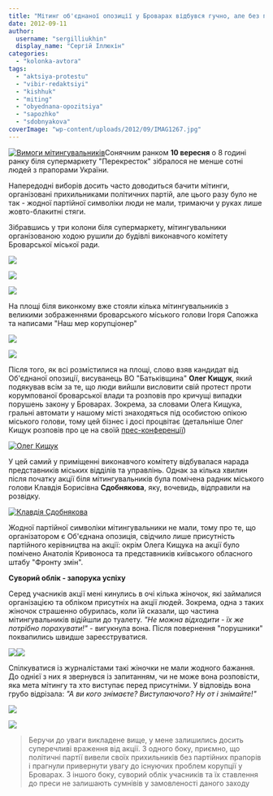 ```yaml
---
title: "Мітинг об'єднаної опозиції у Броварах відбувся гучно, але без партійних прапорів - ФОТО"
date: 2012-09-11
author: 
  username: "sergilliukhin"
  display_name: "Сергій Іллюхін"
categories: 
  - "kolonka-avtora"
tags: 
  - "aktsiya-protestu"
  - "vibir-redaktsiyi"
  - "kishhuk"
  - "miting"
  - "obyednana-opozitsiya"
  - "sapozhko"
  - "sdobnyakova"
coverImage: "wp-content/uploads/2012/09/IMAG1267.jpg"
---
```


[![](https://mpz.brovary.org/wp-content/uploads/2012/09/IMAG1267.jpg "Вимоги мітингувальників")](https://mpz.brovary.org/wp-content/uploads/2012/09/IMAG1267.jpg)Сонячним ранком **10 вересня** о 8 годині ранку біля супермаркету "Перекресток" зібралося не менше сотні людей з прапорами України.

Напередодні виборів досить часто доводиться бачити мітинги, організовані прихильниками політичних партій, але цього разу було не так - жодної партійної символіки люди не мали, тримаючи у руках лише жовто-блакитні стяги.

Зібравшись у три колони біля супермаркету, мітингувальники організованою ходою рушили до будівлі виконавчого комітету Броварської міської ради.

[![](https://mpz.brovary.org/wp-content/uploads/2012/09/IMAG1264.jpg)](https://mpz.brovary.org/wp-content/uploads/2012/09/IMAG1264.jpg)

[![](https://mpz.brovary.org/wp-content/uploads/2012/09/IMAG1266.jpg)](https://mpz.brovary.org/wp-content/uploads/2012/09/IMAG1266.jpg)

[![](https://mpz.brovary.org/wp-content/uploads/2012/09/IMAG1278.jpg)](https://mpz.brovary.org/wp-content/uploads/2012/09/IMAG1278.jpg)

На площі біля виконкому вже стояли кілька мітингувальників з великими зображеннями броварського міського голови Ігоря Сапожка та написами "Наш мер корупціонер"

[![](https://mpz.brovary.org/wp-content/uploads/2012/09/IMAG12671.jpg)](https://mpz.brovary.org/wp-content/uploads/2012/09/IMAG12671.jpg)

[![](https://mpz.brovary.org/wp-content/uploads/2012/09/IMAG1273.jpg)](https://mpz.brovary.org/wp-content/uploads/2012/09/IMAG1273.jpg)

Після того, як всі розмістилися на площі, слово взяв кандидат від Об'єднаної опозиції, висуванець ВО "Батьківщина" **Олег Кищук**, який подякував всім за те, що люди вийшли висловити свій протест проти корумпованої броварської влади та розповів про кричущі випадки порушень закону у Броварах. Зокрема, за словами Олега Кищука, гральні автомати у нашому місті знаходяться під особистою опікою міського голови, тому цей бізнес і досі процвітає (детальніше Олег Кищук розповів про це на своїй [прес-конференції](https://censor.net.ua/video_news/217039/semerak_igornye_zaly_rabotayut_ryadom_s_prokuraturoyi_biznes_kryshuet_mer_goroda_video))

[![](https://mpz.brovary.org/wp-content/uploads/2012/09/IMAG1318.jpg "Олег Кищук")](https://mpz.brovary.org/wp-content/uploads/2012/09/IMAG1318.jpg)

У цей самий у приміщенні виконавчого комітету відбувалася нарада представників міських відділів та управлінь. Однак за кілька хвилин після початку акції біля мітингувальників була помічена радник міського голови Клавдія Борисівна **Сдобнякова**, яку, вочевидь, відправили на розвідку.

[![](https://mpz.brovary.org/wp-content/uploads/2012/09/IMAG1324.jpg "Клавдія Сдобнякова")](https://mpz.brovary.org/wp-content/uploads/2012/09/IMAG1324.jpg)

Жодної партійної символіки мітингувальники не мали, тому про те, що організатором є Об'єднана опозиція, свідчило лише присутність партійного керівництва на акції: окрім Олега Кищука на акції було помічено Анатолія Кривоноса та представників київського обласного штабу "Фронту змін".

**Суворий облік - запорука успіху**

Серед учасників акції мені кинулись в очі кілька жіночок, які займалися організацією та обліком присутніх на акції людей. Зокрема, одна з таких жіночок страшенно обурилась, коли їй сказали, що частина мітингувальників відійшли до туалету. _"Не можна відходити - їх же потрібно порахувати!"_ - вигукнула вона. Після повернення "порушники" поквапились швидше зареєструватися.

[![](https://mpz.brovary.org/wp-content/uploads/2012/09/IMAG1311.jpg)](https://mpz.brovary.org/wp-content/uploads/2012/09/IMAG1311.jpg)[![](https://mpz.brovary.org/wp-content/uploads/2012/09/IMAG1316.jpg)](https://mpz.brovary.org/wp-content/uploads/2012/09/IMAG1316.jpg)

Спілкуватися із журналістами такі жіночки не мали жодного бажання. До однієї з них я звернувся із запитанням, чи не може вона розповісти, яка мета мітингу та хто виступає перед присутніми. У відповідь вона грубо відрізала: _"А ви кого знімаєте? Виступаючого? Ну от і знімайте!"_

[![](https://mpz.brovary.org/wp-content/uploads/2012/09/IMAG1320.jpg)](https://mpz.brovary.org/wp-content/uploads/2012/09/IMAG1320.jpg)

[![](https://mpz.brovary.org/wp-content/uploads/2012/09/IMAG1328.jpg)](https://mpz.brovary.org/wp-content/uploads/2012/09/IMAG1328.jpg)

> Беручи до уваги викладене вище, у мене залишились досить суперечливі враження від акції. З одного боку, приємно, що політичні партії вивели своїх прихильників без партійних прапорів і прагнули привернути увагу до існуючих проблем корупції у Броварах. З іншого боку, суворий облік учасників та їх ставлення до преси не залишають сумнівів у замовленості даного заходу

